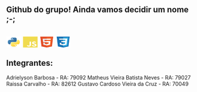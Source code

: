 ## Github do grupo! Ainda vamos decidir um nome ;-;
<div style="display: inline_block"><br>

  <img align="center" alt="Adri-Python" height="30" width="40" src="https://raw.githubusercontent.com/devicons/devicon/master/icons/python/python-original.svg">
  <img align="center" alt="Adri-Js" height="30" width="40" src="https://raw.githubusercontent.com/devicons/devicon/master/icons/javascript/javascript-plain.svg">
  <img align="center" alt="Adri-HTML" height="30" width="40" src="https://raw.githubusercontent.com/devicons/devicon/master/icons/html5/html5-original.svg">
  <img align="center" alt="Adri-CSS" height="30" width="40" src="https://raw.githubusercontent.com/devicons/devicon/master/icons/css3/css3-original.svg">

</div>

## Integrantes:

<div>
   <a>Adrielyson Barbosa - RA: 79092</a>
   <a>Matheus Vieira Batista Neves - RA: 79027</a>
   <a>Raissa Carvalho - RA: 82612</a>
   <a>Gustavo Cardoso Vieira da Cruz - RA: 70049</a>
</div>
